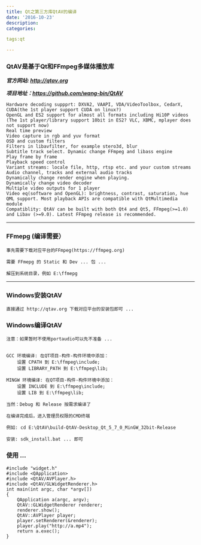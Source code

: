 ```yaml
---
title: Qt之第三方库QtAV的编译
date: '2016-10-23'
description:
categories:

tags:qt

---
```


>

### QtAV是基于Qt和FFmpeg多媒体播放库

>

***官方网站: http://qtav.org***

***项目地址：https://github.com/wang-bin/QtAV***

>

	Hardware decoding suppprt: DXVA2, VAAPI, VDA/VideoToolbox, CedarX, CUDA(the 1st player support CUDA on linux?)
	OpenGL and ES2 support for almost all formats including Hi10P videos (The 1st player/library support 10bit in ES2? VLC, XBMC, mplayer does not support now)
	Real time preview
	Video capture in rgb and yuv format
	OSD and custom filters
	Filters in libavfilter, for example stero3d, blur
	Subtitle track select. Dynamic change FFmpeg and libass engine
	Play frame by frame
	Playback speed control
	Variant streams: locale file, http, rtsp etc. and your custom streams
	Audio channel, tracks and external audio tracks
	Dynamically change render engine when playing.
	Dynamically change video decoder
	Multiple video outputs for 1 player
	Video eq(software and OpenGL): brightness, contrast, saturation, hue
	QML support. Most playback APIs are compatible with QtMultimedia module
	Compatiblity: QtAV can be built with both Qt4 and Qt5, FFmpeg(>=1.0) and Libav (>=9.0). Latest FFmpeg release is recommended.

>

---

>

### FFmepg (编译需要）

>

	事先需要下载对应平台的FFmpeg(https://ffmpeg.org)

	需要 FFmepg 的 Static 和 Dev ... 包 ...

	解压到系统目录，例如 E:\ffmepg

>

---

>

### Windows安装QtAV

>

	直接通过 http://qtav.org 下载对应平台的安装包即可 ...
	
>

### Windows编译QtAV

>

	注意：如果暂时不使用portaudio可以先不准备 ...


	GCC 环境编译: 在QT项目-构件-构件环境中添加：
		设置 CPATH 到 E:\ffmpeg\include;
		设置 LIBRARY_PATH 到 E:\ffmpeg\lib;

	MINGW 环境编译: 在QT项目-构件-构件环境中添加：
		设置 INCLUDE 到 E:\ffmpeg\include;
		设置 LIB 到 E:\ffmpeg\lib;

	当然：Debug 和 Release 按需求编译了

	在编译完成后，进入管理员权限的CMD终端

	例如: cd E:\QtAV\build-QtAV-Desktop_Qt_5_7_0_MinGW_32bit-Release

	安装: sdk_install.bat ... 即可

>

### 使用 ...

>

	#include "widget.h"  
	#include <QApplication>  
	#include <QtAV/AVPlayer.h>  
	#include <QtAV/GLWidgetRenderer.h>  
	int main(int argc, char *argv[])  
	{  
	    QApplication a(argc, argv);  
	    QtAV::GLWidgetRenderer renderer;  
	    renderer.show();  
	    QtAV::AVPlayer player;  
	    player.setRenderer(&renderer);  
	    player.play("http://a.mp4");  
	    return a.exec();  
	}  

>
